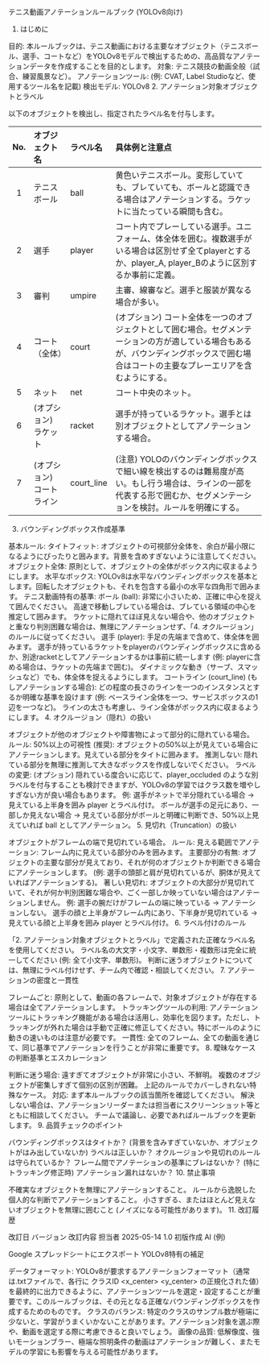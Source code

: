 テニス動画アノテーションルールブック (YOLOv8向け)

1. はじめに

目的: 本ルールブックは、テニス動画における主要なオブジェクト（テニスボール、選手、コートなど）をYOLOv8モデルで検出するための、高品質なアノテーションデータを作成することを目的とします。
対象: テニス競技の動画全般（試合、練習風景など）。
アノテーションツール: (例: CVAT, Label Studioなど、使用するツール名を記載)
検出モデル: YOLOv8
2. アノテーション対象オブジェクトとラベル

以下のオブジェクトを検出し、指定されたラベル名を付与します。

| No. | オブジェクト名   | ラベル名        | 具体例と注意点                                                                                                                               |
| :-: | :--------------- | :-------------- | :------------------------------------------------------------------------------------------------------------------------------------------- |
|  1  | テニスボール     | ball          | 黄色いテニスボール。変形していても、ブレていても、ボールと認識できる場合はアノテーションする。ラケットに当たっている瞬間も含む。                                 |
|  2  | 選手             | player        | コート内でプレーしている選手。ユニフォーム、体全体を囲む。複数選手がいる場合は区別せず全てplayerとするか、player_A, player_Bのように区別するか事前に定義。 |
|  3  | 審判             | umpire        | 主審、線審など。選手と服装が異なる場合が多い。                                                                                                    |
|  4  | コート（全体）   | court         | (オプション) コート全体を一つのオブジェクトとして囲む場合。セグメンテーションの方が適している場合もあるが、バウンディングボックスで囲む場合はコートの主要なプレーエリアを含むようにする。 |
|  5  | ネット           | net           | コート中央のネット。                                                                                                                          |
|  6  | (オプション) ラケット | racket        | 選手が持っているラケット。選手とは別オブジェクトとしてアノテーションする場合。                                                                                             |
|  7  | (オプション) コートライン | court_line    | (注意) YOLOのバウンディングボックスで細い線を検出するのは難易度が高い。もし行う場合は、ラインの一部を代表する形で囲むか、セグメンテーションを検討。ルールを明確にする。  |

3. バウンディングボックス作成基準

基本ルール:
タイトフィット: オブジェクトの可視部分全体を、余白が最小限になるようにぴったりと囲みます。背景を含めすぎないように注意してください。
オブジェクト全体: 原則として、オブジェクトの全体がボックス内に収まるようにします。
水平なボックス: YOLOv8は水平なバウンディングボックスを基本とします。回転したオブジェクトも、それを包含する最小の水平な四角形で囲みます。
テニス動画特有の基準:
ボール (ball):
非常に小さいため、正確に中心を捉えて囲んでください。
高速で移動しブレている場合は、ブレている領域の中心を推定して囲みます。
ラケットに隠れてほぼ見えない場合や、他のオブジェクトと重なり判別困難な場合は、無理にアノテーションせず、「4. オクルージョン」のルールに従ってください。
選手 (player):
手足の先端まで含めて、体全体を囲みます。
選手が持っているラケットをplayerのバウンディングボックスに含めるか、別途racketとしてアノテーションするかは事前に統一します (例: playerに含める場合は、ラケットの先端まで囲む)。
ダイナミックな動き（サーブ、スマッシュなど）でも、体全体を捉えるようにします。
コートライン (court_line) (もしアノテーションする場合):
どの程度の長さのラインを一つのインスタンスとするか明確な基準を設けます (例: ベースライン全体を一つ、サービスボックスの1辺を一つなど)。
ラインの太さも考慮し、ライン全体がボックス内に収まるようにします。
4. オクルージョン（隠れ）の扱い

オブジェクトが他のオブジェクトや障害物によって部分的に隠れている場合。
ルール:
50%以上の可視性 (推奨): オブジェクトの50%以上が見えている場合にアノテーションします。見えている部分をタイトに囲みます。
推測しない: 隠れている部分を無理に推測して大きなボックスを作成しないでください。
ラベルの変更: (オプション) 隠れている度合いに応じて、player_occluded のような別ラベルを付与することも検討できますが、YOLOv8の学習ではクラス数を増やしすぎない方が良い場合もあります。
例:
選手がネットで半分隠れている場合 → 見えている上半身を囲み player とラベル付け。
ボールが選手の足元にあり、一部しか見えない場合 → 見えている部分がボールと明確に判断でき、50%以上見えていれば ball としてアノテーション。
5. 見切れ（Truncation）の扱い

オブジェクトがフレームの端で見切れている場合。
ルール:
見える範囲でアノテーション: フレーム内に見えている部分のみを囲みます。
主要部分の有無: オブジェクトの主要な部分が見えており、それが何のオブジェクトか判断できる場合にアノテーションします。 (例: 選手の頭部と肩が見切れているが、胴体が見えていればアノテーションする)。
著しい見切れ: オブジェクトの大部分が見切れていて、それが何か判別困難な場合や、ごく一部しか映っていない場合はアノテーションしません。
例:
選手の腕だけがフレームの端に映っている → アノテーションしない。
選手の顔と上半身がフレーム内にあり、下半身が見切れている → 見えている顔と上半身を囲み player とラベル付け。
6. ラベル付けのルール

「2. アノテーション対象オブジェクトとラベル」で定義された正確なラベル名を使用してください。
ラベル名の大文字・小文字、単数形・複数形は完全に統一してください (例: 全て小文字、単数形)。
判断に迷うオブジェクトについては、無理にラベル付けせず、チーム内で確認・相談してください。
7. アノテーションの密度と一貫性

フレームごと: 原則として、動画の各フレームで、対象オブジェクトが存在する場合は全てアノテーションします。
トラッキングツールの利用: アノテーションツールにトラッキング機能がある場合は活用し、効率化を図ります。ただし、トラッキングが外れた場合は手動で正確に修正してください。特にボールのように動きの速いものは注意が必要です。
一貫性: 全てのフレーム、全ての動画を通じて、同じ基準でアノテーションを行うことが非常に重要です。
8. 曖昧なケースの判断基準とエスカレーション

判断に迷う場合:
遠すぎてオブジェクトが非常に小さい、不鮮明。
複数のオブジェクトが密集しすぎて個別の区別が困難。
上記のルールでカバーしきれない特殊なケース。
対応:
まず本ルールブックの該当箇所を確認してください。
解決しない場合は、アノテーションリーダーまたは担当者にスクリーンショット等とともに相談してください。
チームで議論し、必要であればルールブックを更新します。
9. 品質チェックのポイント

バウンディングボックスはタイトか？ (背景を含みすぎていないか、オブジェクトがはみ出していないか)
ラベルは正しいか？
オクルージョンや見切れのルールは守られているか？
フレーム間でアノテーションの基準にブレはないか？ (特にトラッキング修正時)
アノテーション漏れはないか？
10. 禁止事項

不確実なオブジェクトを無理にアノテーションすること。
ルールから逸脱した個人的な判断でアノテーションすること。
小さすぎる、またはほとんど見えないオブジェクトを無理に囲むこと (ノイズになる可能性があります)。
11. 改訂履歴

改訂日	バージョン	改訂内容	担当者
2025-05-14	1.0	初版作成	AI
(例)			

Google スプレッドシートにエクスポート
YOLOv8特有の補足

データフォーマット: YOLOv8が要求するアノテーションフォーマット（通常は.txtファイルで、各行に クラスID <x_center> <y_center> <width> <height> の正規化された値）を最終的に出力できるように、アノテーションツールを選定・設定することが重要です。このルールブックは、その元となる正確なバウンディングボックスを作成するためのものです。
クラスのバランス: 特定のクラスのサンプル数が極端に少ないと、学習がうまくいかないことがあります。アノテーション対象を選ぶ際や、動画を選定する際に考慮できると良いでしょう。
画像の品質: 低解像度、強いモーションブラー、極端な照明条件の動画はアノテーションが難しく、またモデルの学習にも影響を与える可能性があります。